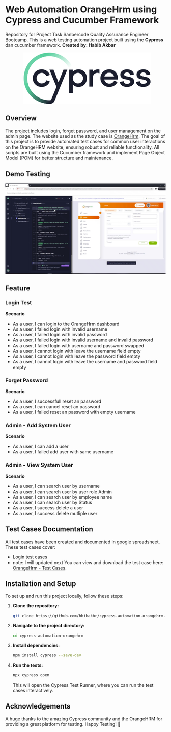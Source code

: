 # Web Automation OrangeHrm using Cypress and Cucumber Framework
Repository for Project Task Sanbercode Quality Assurance Engineer Bootcamp. This is a web testing automation project built using the **Cypress** dan cucumber framework. **Created by: Habib Akbar**

<p align="center">
    <img src="cypress-logo.svg" alt="cypress" width="400" style="margin-left: 10px;" >
</p>

## Overview
The project includes login, forget password, and user management on the admin page. The website used as the study case is [OrangeHrm](https://opensource-demo.orangehrmlive.com/web/index.php/auth/login). The goal of this project is to provide automated test cases for common user interactions on the OrangeHRM website, ensuring robust and reliable functionality. All scripts are built using the Cucumber framework and implement Page Object Model (POM) for better structure and maintenance.

## Demo Testing
[![Demo Proyek](demo-img.jpg)](https://www.youtube.com/watch?v=kvsY2LL6Tl0)

## Feature
### Login Test
**Scenario**
   - As a user, I can login to the OrangeHrm dashboard
   - As a user, I failed login with invalid username
   - As a user, I failed login with invalid password
   - As a user, I failed login with invalid username and invalid password
   - As a user, I failed login with username and password swapped
   - As a user, I cannot login with leave the username field empty
   - As a user, I cannot login with leave the password field empty
   - As a user, I cannot login with leave the username and password field empty

### Forget Password
**Scenario**
   - As a user, I successfull reset an password
   - As a user, I can cancel reset an password
   - As a user, I failed reset an password with empty username

### Admin - Add System User
**Scenario**
   - As a user, I can add a user
   - As a user, I failed add user with same username

### Admin - View System User
**Scenario**
   - As a user, I can search user by username
   - As a user, I can search user by user role Admin
   - As a user, I can search user by employee name
   - As a user, I can search user by Status
   - As a user, I success delete a user
   - As a user, I success delete mutliple user


## Test Cases Documentation
All test cases have been created and documented in google spreadsheet. These test cases cover:
- Login test cases
- note: I will updated next
You can view and download the test case here: [OrangeHrm - Test Cases](https://docs.google.com/spreadsheets/d/1-apLQT9hx6ntu1AciogDkxjZ8Fm5Dt1jWuR_kOkinRo/edit?usp=sharing).

## Installation and Setup
To set up and run this project locally, follow these steps:

1. **Clone the repository:**
    ```bash
    git clone https://github.com/hbibakbr/cypress-automation-orangehrm.git
    ```

2. **Navigate to the project directory:**
    ```bash
    cd cypress-automation-orangehrm
    ```

3. **Install dependencies:**
    ```bash
    npm install cypress --save-dev
    ```

4. **Run the tests:**
    ```bash
    npx cypress open
    ```
    This will open the Cypress Test Runner, where you can run the test cases interactively.


## Acknowledgements
A huge thanks to the amazing Cypress community and the OrangeHRM for providing a great platform for testing.
Happy Testing! 🚀